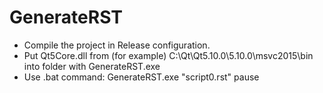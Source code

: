 # GenerateRST

- Compile the project in Release configuration.
- Put Qt5Core.dll from (for example) C:\Qt\Qt5.10.0\5.10.0\msvc2015\bin into folder with GenerateRST.exe
- Use .bat command:
 GenerateRST.exe "script0.rst"
 pause
